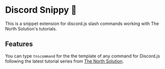 # Discord Snippy 🧩

This is a snippet extension for discord.js slash commands working with The North Solution's tutorials.

## Features

You can type `tnscommand` for the the template of any command for Discord.js following the latest tutorial series from [The North Solution](https://www.youtube.com/playlist?list=PLAGWPY8arhLTuAGDgpFL6bhP6RuQ01p87).
